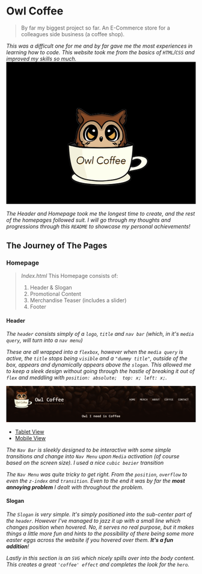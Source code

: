 # Owl Coffee
> By far my biggest project so far.
> An E-Commerce store for a colleagues side business (a coffee shop).
>
*This was a difficult one for me and by far gave me the most experiences in learning how to code. This website took me from the basics of `HTML`/`CSS` and improved my skills so much.*
![Coffee Logo; created by graphic designer, and my friend, JoeyMochii](/media/logo.jpg)

*The Header and Homepage took me the longest time to create, and the rest of the homepages followed suit. I will go through my thoughts and progressions through this `README` to showcase my personal achievements!*

## The Journey of The Pages

### Homepage
> *Index.html*
> This Homepage consists of:
>  1. Header & Slogan
>  2. Promotional Content
>  3. Merchandise Teaser (includes a slider)
>  4. Footer

#### Header
  *The `header` consists simply of a `logo`, `title` and `nav bar` (which, in it's `media query`, will turn into a `nav menu`)*
  
  *These are all wrapped into a `flexbox`, however when the `media query` is active, the `title` stops being `visible` and a `"dummy title"`, outside of the box, appears and dynamically appears above the `slogan`. This allowed me to keep a sleek design without going through the hastle of breaking it out of `flex` and meddling with `position: absolute;  top: x; left: x;`.*

  ![Image of the title, logo and nav bar; Desktop version.](/media/readme_media/header.png)
  
  - [Tablet View](/media/readme_media/header_mobile.png)
  - [Mobile View](/media/readme_media/header_tablet.png)

  
  *The `Nav Bar` is sleekly designed to be interactive with some simple transitions and change into `Nav Menu` upon `Media` activation (of course based on the screen size). I used a nice `cubic bezier` transition*
  
  *The `Nav Menu` was quite tricky to get right. From the `position`, `overflow` to even the `z-index` and `transition`. Even to the end it was by far the **most annoying problem** I dealt with throughout the problem.*

#### Slogan
 *The `Slogan` is very simple. It's simply positioned into the sub-center part of the `header`. However I've managed to jazz it up with a small line which changes position when hovered. No, it serves no real purpose, but it makes things a little more fun and hints to the possibility of there being some more easter eggs across the website if you hovered over them. **It's a fun addition**!*

 *Lastly in this section is an `SVG` which nicely spills over into the body content. This creates a great `'coffee' effect` and completes the look for the `hero`.*
